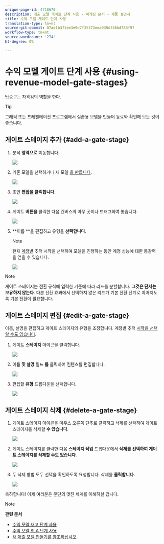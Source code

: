 ```yaml
---
unique-page-id: 4718670
description: 매출 모델 게이트 단계 사용 - 마케팅 문서 - 제품 설명서
title: 수익 모델 게이트 단계 사용
translation-type: tm+mt
source-git-commit: 07ae1b3f3ee3e9d7f35373eea039d336bd786f97
workflow-type: tm+mt
source-wordcount: '274'
ht-degree: 0%

---
```



# 수익 모델 게이트 단계 사용 {#using-revenue-model-gate-stages}

탑승구는 자격검의 역할을 한다.

>[!TIP]
>
>그래픽 또는 프레젠테이션 프로그램에서 실습용 모델을 만들어 동료와 확인해 보는 것이 좋습니다.

## 게이트 스테이지 추가 {#add-a-gate-stage}

1. 분석 **영역으로** 이동합니다.

   ![](assets/image2015-4-27-23-3a27-3a43.png)

1. 기존 모델을 선택하거나 새 모델 [을 만듭니다](create-a-new-revenue-model.md).

   ![](assets/image2015-4-27-15-3a6-3a30.png)

1. 초안 **편집을** **클릭합니다**.

   ![](assets/image2015-4-27-12-3a10-3a49.png)

1. 게이트 **버튼을** 클릭한 다음 캔버스의 아무 곳이나 드래그하여 놓습니다.

   ![](assets/image2015-4-27-16-3a54-3a19.png)

1. **이름 **을 편집하고 유형을 **선택합니다**.

   >[!NOTE]
   >
   >현재 [계정별](start-tracking-by-account-in-the-revenue-modeler.md) 추적 시작을 선택하여 모델을 진행하는 동안 계정 성능에 대한 통찰력을 얻을 수 있습니다.

   ![](assets/image2015-4-28-12-3a1-3a7.png)

>[!NOTE]
>
>게이트 스테이지는 전환 규칙에 입력한 기준에 따라 리드를 분할합니다. **그것은 단서는 보유하지 않는다**. 다른 전환 효과에서 선택하지 않은 리드가 기본 전환 단계로 이어지도록 기본 전환이 필요합니다.

## 게이트 스테이지 편집 {#edit-a-gate-stage}

이름, 설명을 편집하고 게이트 스테이지의 유형을 조정합니다. 계정별 추적 [시작을 선택할 수도 있습니다](start-tracking-by-account-in-the-revenue-modeler.md).

1. 게이트 **스테이지** 아이콘을 클릭합니다.

   ![](assets/image2015-4-27-17-3a11-3a41.png)

1. 이름 **및 설명** 필드 **를** 클릭하여 컨텐츠를 편집합니다.

   ![](assets/image2015-4-28-12-3a17-3a22.png)

1. 편집할 **유형** 드롭다운을 선택합니다.

   ![](assets/image2015-4-27-17-3a14-3a7.png)

## 게이트 스테이지 삭제 {#delete-a-gate-stage}

1. 게이트 스테이지 아이콘을 마우스 오른쪽 단추로 클릭하고 삭제를 선택하여 게이트 스테이지를 삭제할 **수 있습니다**.

   ![](assets/image2015-4-28-12-3a30-3a19.png)

1. 게이트 스테이지를 클릭한 다음 **스테이지 작업** 드롭다운에서 **삭제를 선택하여 게이트 스테이지를 삭제할 수도 있습니다**.

   ![](assets/image2015-4-28-12-3a56-3a28.png)

1. 두 삭제 방법 모두 선택을 확인하도록 요청합니다. 삭제를 **클릭합니다**.

   ![](assets/image2015-4-28-12-3a52-3a22.png)

축하합니다! 이제 여러분은 문단의 멋진 세계를 이해하실 겁니다.

>[!NOTE]
>
>**관련 문서**
>
>* [수익 모델 재고 단계 사용](using-revenue-model-inventory-stages.md)
>* [수익 모델 SLA 단계 사용](using-revenue-model-sla-stages.md)
>* [새 매출 모델 만들기를 참조하십시오](create-a-new-revenue-model.md).

>




